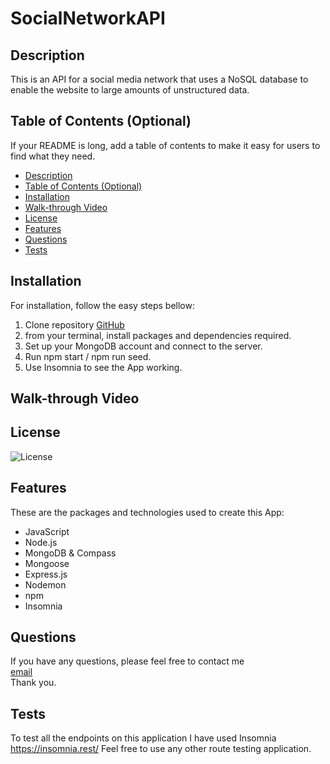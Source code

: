 # SocialNetworkAPI

## Description

This is an API for a social media network that uses a NoSQL database to enable the website to large amounts of unstructured data. 


## Table of Contents (Optional)

If your README is long, add a table of contents to make it easy for users to find what they need.

  - [Description](#description)
  - [Table of Contents (Optional)](#table-of-contents-optional)
  - [Installation](#installation)
  - [Walk-through Video](#walk-through-video)
  - [License](#license)
  - [Features](#features)
  - [Questions](#questions)
  - [Tests](#tests)


## Installation

For installation, follow the easy steps bellow:

1. Clone repository [GitHub](https://github.com/MayraRivasLara/SocialNetworkAPI)
2. from your terminal, install packages and dependencies required.
3. Set up your MongoDB account and connect to the server.
4. Run npm start / npm run seed.
5. Use Insomnia to see the App working.

## Walk-through Video

## License

![License](https://img.shields.io/badge/License-MIT-orange)


## Features

These are the packages and technologies used to create this App:

- JavaScript
- Node.js
- MongoDB & Compass
- Mongoose
- Express.js
- Nodemon
- npm
- Insomnia

## Questions

If you have any questions, please feel free to contact me <br>
[email](mayrulara@hotmail.com) <br>
Thank you.

## Tests

To test all the endpoints on this application I have used Insomnia https://insomnia.rest/ 
Feel free to use any other route testing application. 
